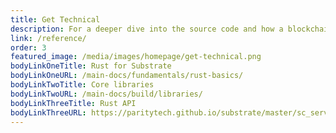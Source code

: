 ```yaml
---
title: Get Technical
description: For a deeper dive into the source code and how a blockchain is built from core components written in Rust, explore the reference documentation.
link: /reference/
order: 3
featured_image: /media/images/homepage/get-technical.png
bodyLinkOneTitle: Rust for Substrate
bodyLinkOneURL: /main-docs/fundamentals/rust-basics/
bodyLinkTwoTitle: Core libraries
bodyLinkTwoURL: /main-docs/build/libraries/
bodyLinkThreeTitle: Rust API
bodyLinkThreeURL: https://paritytech.github.io/substrate/master/sc_service/
---
```

